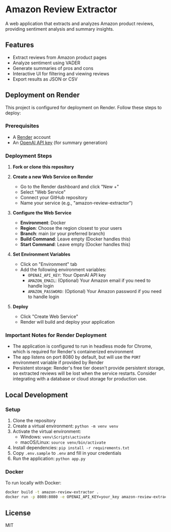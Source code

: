 # Amazon Review Extractor

A web application that extracts and analyzes Amazon product reviews, providing sentiment analysis and summary insights.

## Features

- Extract reviews from Amazon product pages
- Analyze sentiment using VADER
- Generate summaries of pros and cons
- Interactive UI for filtering and viewing reviews
- Export results as JSON or CSV

## Deployment on Render

This project is configured for deployment on Render. Follow these steps to deploy:

### Prerequisites

- A [Render](https://render.com/) account
- An [OpenAI API key](https://platform.openai.com/account/api-keys) (for summary generation)

### Deployment Steps

1. **Fork or clone this repository**

2. **Create a new Web Service on Render**
   - Go to the Render dashboard and click "New +"
   - Select "Web Service"
   - Connect your GitHub repository
   - Name your service (e.g., "amazon-review-extractor")

3. **Configure the Web Service**
   - **Environment**: Docker
   - **Region**: Choose the region closest to your users
   - **Branch**: main (or your preferred branch)
   - **Build Command**: Leave empty (Docker handles this)
   - **Start Command**: Leave empty (Docker handles this)

4. **Set Environment Variables**
   - Click on "Environment" tab
   - Add the following environment variables:
     - `OPENAI_API_KEY`: Your OpenAI API key
     - `AMAZON_EMAIL`: (Optional) Your Amazon email if you need to handle login
     - `AMAZON_PASSWORD`: (Optional) Your Amazon password if you need to handle login

5. **Deploy**
   - Click "Create Web Service"
   - Render will build and deploy your application

### Important Notes for Render Deployment

- The application is configured to run in headless mode for Chrome, which is required for Render's containerized environment
- The app listens on port 8080 by default, but will use the `PORT` environment variable if provided by Render
- Persistent storage: Render's free tier doesn't provide persistent storage, so extracted reviews will be lost when the service restarts. Consider integrating with a database or cloud storage for production use.

## Local Development

### Setup

1. Clone the repository
2. Create a virtual environment: `python -m venv venv`
3. Activate the virtual environment:
   - Windows: `venv\Scripts\activate`
   - macOS/Linux: `source venv/bin/activate`
4. Install dependencies: `pip install -r requirements.txt`
5. Copy `.env.sample` to `.env` and fill in your credentials
6. Run the application: `python app.py`

### Docker

To run locally with Docker:

```bash
docker build -t amazon-review-extractor .
docker run -p 8080:8080 -e OPENAI_API_KEY=your_key amazon-review-extractor
```

## License

MIT
